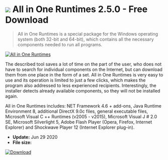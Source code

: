 # ![](https://cdn.softexe.net/static/icon/win.gif) All in One Runtimes 2.5.0 - Free Download

> All in One Runtimes is a special package for the Windows operating system (both 32-bit and 64-bit), which contains all the necessary components needed to run all programs.

[![All in One Runtimes](https:https://tse2.mm.bing.net/th?id=OIP.0jmbS1ZucqrkWA38fFuePQEsEi&pid=Api)](https://softexe.net/win/system/system-tools/all-in-one-runtimes:pRdhc.html)

The described tool saves a lot of time on the part of the user, who does not have to search for individual components on the Internet, but can download them from one place in the form of a set. All in One Runtimes is very easy to use and its operation is limited to just a few clicks, which makes the program also addressed to less experienced recipients. Interestingly, the installer detects already available components, so they will not be installed again.
 
 All in One Runtimes includes: NET Framework 4.6 + add-ons, Java Runtime Environment 8, additional DirectX 9.0c files, general executable files, Microsoft Visual C ++ Runtimes (v2005 - v2015), Microsoft Visual J # 2.0 SE, Microsoft Silverlight 5, Adobe Flash Player (Opera, Firefox, Internet Explorer) and Shockwave Player 12 (Internet Explorer plug-in).


- **Update:** Jun 29 2020
- **File size:** 

[![Download](https://cdn.softexe.net/static/img/download.png)](https://softexe.net/win/system/system-tools/all-in-one-runtimes:pRdhc.html)

